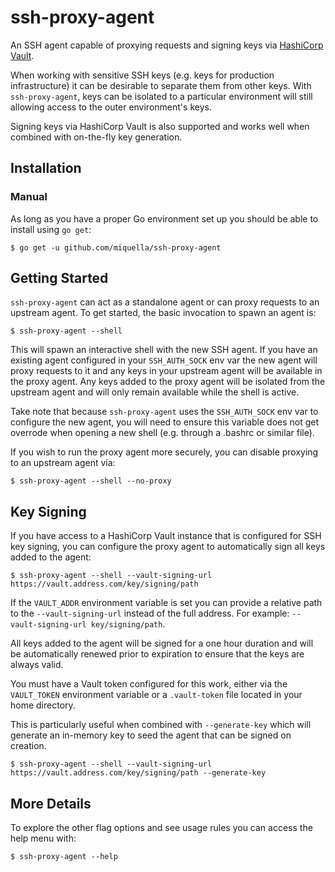 # ssh-proxy-agent

An SSH agent capable of proxying requests and signing keys via [HashiCorp Vault].

When working with sensitive SSH keys (e.g. keys for production infrastructure) it can be desirable
to separate them from other keys. With `ssh-proxy-agent`, keys can be isolated to a particular
environment will still allowing access to the outer environment's keys.

Signing keys via HashiCorp Vault is also supported and works well when combined with on-the-fly key
generation.

[HashiCorp Vault]: https://github.com/hashicorp/vault

## Installation

### Manual

As long as you have a proper Go environment set up you should be able to install using `go get`:

```console
$ go get -u github.com/miquella/ssh-proxy-agent
```

## Getting Started

`ssh-proxy-agent` can act as a standalone agent or can proxy requests to an upstream agent. To
get started, the basic invocation to spawn an agent is:

```console
$ ssh-proxy-agent --shell
```

This will spawn an interactive shell with the new SSH agent. If you have an existing agent
configured in your `SSH_AUTH_SOCK` env var the new agent will proxy requests to it and any
keys in your upstream agent will be available in the proxy agent. Any keys added to the proxy
agent will be isolated from the upstream agent and will only remain available while the shell
is active.

Take note that because `ssh-proxy-agent` uses the `SSH_AUTH_SOCK` env var to configure the new
agent, you will need to ensure this variable does not get overrode when opening a new shell
(e.g. through a .bashrc or similar file).

If you wish to run the proxy agent more securely, you can disable proxying to an upstream agent
via:

```console
$ ssh-proxy-agent --shell --no-proxy
```

## Key Signing

If you have access to a HashiCorp Vault instance that is configured for SSH key signing, you can
configure the proxy agent to automatically sign all keys added to the agent:

```console
$ ssh-proxy-agent --shell --vault-signing-url https://vault.address.com/key/signing/path
```

If the `VAULT_ADDR` environment variable is set you can provide a relative path to the
`--vault-signing-url` instead of the full address. For example:
`--vault-signing-url key/signing/path`.

All keys added to the agent will be signed for a one hour duration and will be automatically
renewed prior to expiration to ensure that the keys are always valid.

You must have a Vault token configured for this work, either via the `VAULT_TOKEN` environment
variable or a `.vault-token` file located in your home directory.

This is particularly useful when combined with `--generate-key` which will generate an in-memory
key to seed the agent that can be signed on creation.

```console
$ ssh-proxy-agent --shell --vault-signing-url https://vault.address.com/key/signing/path --generate-key
```

## More Details

To explore the other flag options and see usage rules you can access the help menu with:

```console
$ ssh-proxy-agent --help
```
